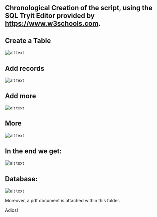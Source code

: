 ## Chronological Creation of the script, using the SQL Tryit Editor provided by https://www.w3schools.com.

## Create a Table
 ![alt text](https://github.com/aniruddha0pandey/Learn_SQL/blob/master/Yash/Script/s1.1.png)<br/>
 
## Add records
![alt text](https://github.com/aniruddha0pandey/Learn_SQL/blob/master/Yash/Script/s2.png)<br/>

## Add more
![alt text](https://github.com/aniruddha0pandey/Learn_SQL/blob/master/Yash/Script/s3.jpg)<br/>

## More
![alt text](https://github.com/aniruddha0pandey/Learn_SQL/blob/master/Yash/Script/s4.jpg)<br/>

## In the end we get:
![alt text](https://github.com/aniruddha0pandey/Learn_SQL/blob/master/Yash/Script/s5.jpg)<br/>

## Database:
![alt text](https://github.com/aniruddha0pandey/Learn_SQL/blob/master/Yash/Script/s5.1.jpg)<br/>

Moreover, a pdf document is attached within this folder.

Adios!
